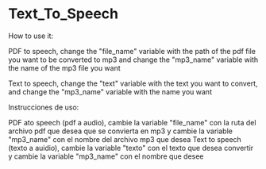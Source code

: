 # Text_To_Speech
How to use it:

PDF to speech, change the "file_name" variable with the path of the pdf file you want to be converted to mp3 and change the "mp3_name" variable with the name of the mp3 file you want 

Text to speech, change the "text" variable with the text you want to convert, and change the "mp3_name" variable with the name you want

Instrucciones de uso:

PDF ato speech (pdf a audio), cambie la variable "file_name" con la ruta del archivo pdf que desea que se convierta en mp3 y cambie la variable "mp3_name" con el nombre del archivo mp3 que desea 
Text to speech (texto a auidio), cambie la variable "texto" con el texto que desea convertir y cambie la variable "mp3_name" con el nombre que desee
